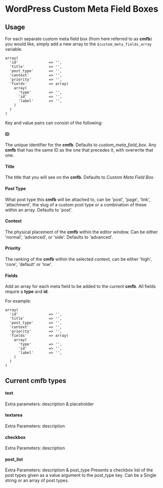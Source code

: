 # WordPress Custom Meta Field Boxes

## Usage 

For each separate custom meta field box (from here referred to as **cmfb**) you would like, simply add a new array to the `$custom_meta_fields_array` variable.

```
array(
  'id'              => '', 
  'title'           => '',              
  'post_type'       => '', 
  'context'         => '',        
  'priority'        => '',
  'fields'          => array(
    array(
      'type'        => '',
      'id' 	        => '',
      'label'       => '',
    )
  )  
)
```

Key and value pairs can consist of the following:

#### ID
The unique identifier for the **cmfb**. Defaults to *custom_meta_field_box*. Any **cmfb** that has the same ID as the one that precedes it, with overwrite that one.

#### Title
The title that you will see on the **cmfb**. Defaults to *Custom Meta Field Box*.

#### Post Type
What post type this **cmfb** will be attached to, can be 'post', 'page', 'link', 'attachment', the slug of a custom post type or a combination of these within an array. Defaults to 'post'.

#### Context
The physical placement of the **cmfb** within the editor window. Can be either 'normal', 'advanced', or 'side'. Defaults to 'advanced'.
 
#### Priority
The ranking of the **cmfb** within the selected context, can be either 'high', 'core', 'default' or 'low'.    

#### Fields
Add an array for each meta field to be added to the current **cmfb**. All fields require a **type** and **id**.       

For example:

```
array(
  'id'              => '', 
  'title'           => '',              
  'post_type'       => '', 
  'context'         => '',        
  'priority'        => '',
  'fields'          => array(
    array(
      'type'        => '',
      'id' 	        => '',
      'label'       => '',
    )
  )  
)
```

## Current **cmfb** types

#### text
Extra parameters: description & placeholder
 
#### textarea 
Extra Parameters: description

#### checkbox 
Extra Parameters: description

#### post_list
Extra Parameters: description & post_type
Presents a checkbox list of the post types given as a value argument to the post_type key. Can be a Single string or an array of post types.

